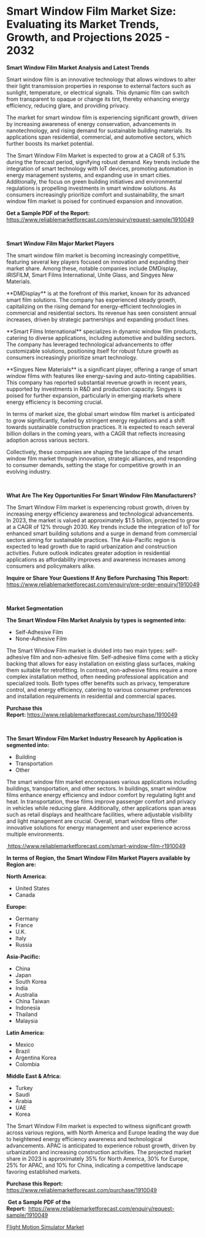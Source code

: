 <p><h1>Smart Window Film Market Size: Evaluating its Market Trends, Growth, and Projections 2025 - 2032</h1></p><p><strong>Smart Window Film Market Analysis and Latest Trends</strong></p>
<p><p>Smart window film is an innovative technology that allows windows to alter their light transmission properties in response to external factors such as sunlight, temperature, or electrical signals. This dynamic film can switch from transparent to opaque or change its tint, thereby enhancing energy efficiency, reducing glare, and providing privacy. </p><p>The market for smart window film is experiencing significant growth, driven by increasing awareness of energy conservation, advancements in nanotechnology, and rising demand for sustainable building materials. Its applications span residential, commercial, and automotive sectors, which further boosts its market potential. </p><p>The Smart Window Film Market is expected to grow at a CAGR of 5.3% during the forecast period, signifying robust demand. Key trends include the integration of smart technology with IoT devices, promoting automation in energy management systems, and expanding use in smart cities. Additionally, the focus on green building initiatives and environmental regulations is propelling investments in smart window solutions. As consumers increasingly prioritize comfort and sustainability, the smart window film market is poised for continued expansion and innovation.</p></p>
<p><strong>Get a Sample PDF of the Report:&nbsp;</strong> <a href="https://www.reliablemarketforecast.com/enquiry/request-sample/1910049?utm_campaign=2808&utm_medium=2&utm_source=Github&utm_content=ia&utm_term=05042025&utm_id=smart-window-film">https://www.reliablemarketforecast.com/enquiry/request-sample/1910049</a></p>
<p>&nbsp;</p>
<p><strong>Smart Window Film Major Market Players</strong></p>
<p><p>The smart window film market is becoming increasingly competitive, featuring several key players focused on innovation and expanding their market share. Among these, notable companies include DMDisplay, IRISFILM, Smart Films International, Unite Glass, and Singyes New Materials.</p><p>**DMDisplay** is at the forefront of this market, known for its advanced smart film solutions. The company has experienced steady growth, capitalizing on the rising demand for energy-efficient technologies in commercial and residential sectors. Its revenue has seen consistent annual increases, driven by strategic partnerships and expanding product lines.</p><p>**Smart Films International** specializes in dynamic window film products, catering to diverse applications, including automotive and building sectors. The company has leveraged technological advancements to offer customizable solutions, positioning itself for robust future growth as consumers increasingly prioritize smart technology.</p><p>**Singyes New Materials** is a significant player, offering a range of smart window films with features like energy-saving and auto-tinting capabilities. This company has reported substantial revenue growth in recent years, supported by investments in R&D and production capacity. Singyes is poised for further expansion, particularly in emerging markets where energy efficiency is becoming crucial.</p><p>In terms of market size, the global smart window film market is anticipated to grow significantly, fueled by stringent energy regulations and a shift towards sustainable construction practices. It is expected to reach several billion dollars in the coming years, with a CAGR that reflects increasing adoption across various sectors.</p><p>Collectively, these companies are shaping the landscape of the smart window film market through innovation, strategic alliances, and responding to consumer demands, setting the stage for competitive growth in an evolving industry.</p></p>
<p>&nbsp;</p>
<p><strong>What Are The Key Opportunities For Smart Window Film Manufacturers?</strong></p>
<p><p>The Smart Window Film market is experiencing robust growth, driven by increasing energy efficiency awareness and technological advancements. In 2023, the market is valued at approximately $1.5 billion, projected to grow at a CAGR of 12% through 2030. Key trends include the integration of IoT for enhanced smart building solutions and a surge in demand from commercial sectors aiming for sustainable practices. The Asia-Pacific region is expected to lead growth due to rapid urbanization and construction activities. Future outlook indicates greater adoption in residential applications as affordability improves and awareness increases among consumers and policymakers alike.</p></p>
<p><strong>Inquire or Share Your Questions If Any Before Purchasing This Report:</strong> <a href="https://www.reliablemarketforecast.com/enquiry/pre-order-enquiry/1910049?utm_campaign=2808&utm_medium=2&utm_source=Github&utm_content=ia&utm_term=05042025&utm_id=smart-window-film">https://www.reliablemarketforecast.com/enquiry/pre-order-enquiry/1910049</a></p>
<p>&nbsp;</p>
<p><strong>Market Segmentation</strong></p>
<p><strong>The Smart Window Film Market Analysis by types is segmented into:</strong></p>
<p><ul><li>Self-Adhesive Film</li><li>None-Adhesive Film</li></ul></p>
<p><p>The Smart Window Film market is divided into two main types: self-adhesive film and non-adhesive film. Self-adhesive films come with a sticky backing that allows for easy installation on existing glass surfaces, making them suitable for retrofitting. In contrast, non-adhesive films require a more complex installation method, often needing professional application and specialized tools. Both types offer benefits such as privacy, temperature control, and energy efficiency, catering to various consumer preferences and installation requirements in residential and commercial spaces.</p></p>
<p><strong>Purchase this Report:&nbsp;</strong><a href="https://www.reliablemarketforecast.com/purchase/1910049?utm_campaign=2808&utm_medium=2&utm_source=Github&utm_content=ia&utm_term=05042025&utm_id=smart-window-film">https://www.reliablemarketforecast.com/purchase/1910049</a></p>
<p>&nbsp;</p>
<p><strong>The Smart Window Film Market Industry Research by Application is segmented into:</strong></p>
<p><ul><li>Building</li><li>Transportation</li><li>Other</li></ul></p>
<p><p>The smart window film market encompasses various applications including buildings, transportation, and other sectors. In buildings, smart window films enhance energy efficiency and indoor comfort by regulating light and heat. In transportation, these films improve passenger comfort and privacy in vehicles while reducing glare. Additionally, other applications span areas such as retail displays and healthcare facilities, where adjustable visibility and light management are crucial. Overall, smart window films offer innovative solutions for energy management and user experience across multiple environments.</p></p>
<p><a href="https://www.reliablemarketforecast.com/smart-window-film-r1910049?utm_campaign=2808&utm_medium=2&utm_source=Github&utm_content=ia&utm_term=05042025&utm_id=smart-window-film">&nbsp;https://www.reliablemarketforecast.com/smart-window-film-r1910049</a></p>
<p><strong>In terms of Region, the Smart Window Film Market Players available by Region are:</strong></p>
<p>
    <p> <strong> North America: </strong>
        <ul>
            <li>United States</li>
            <li>Canada</li>
        </ul>
        </p> 
    <p> <strong> Europe: </strong>
        <ul>
            <li>Germany</li>
            <li>France</li>
            <li>U.K.</li>
            <li>Italy</li>
            <li>Russia</li>
        </ul>
        </p> 
    <p> <strong> Asia-Pacific: </strong>
        <ul>
            <li>China</li>
            <li>Japan</li>
            <li>South Korea</li>
            <li>India</li>
            <li>Australia</li>
            <li>China Taiwan</li>
            <li>Indonesia</li>
            <li>Thailand</li>
            <li>Malaysia</li>
        </ul>
        </p> 
    <p> <strong> Latin America: </strong>
        <ul>
            <li>Mexico</li>
            <li>Brazil</li>
            <li>Argentina Korea</li>
            <li>Colombia</li>
        </ul>
        </p> 
    <p> <strong> Middle East & Africa: </strong>
        <ul>
            <li>Turkey</li>
            <li>Saudi</li>
            <li>Arabia</li>
            <li>UAE</li>
            <li>Korea</li>
        </ul>
    </p>
    </p>
<p><p>The Smart Window Film market is expected to witness significant growth across various regions, with North America and Europe leading the way due to heightened energy efficiency awareness and technological advancements. APAC is anticipated to experience robust growth, driven by urbanization and increasing construction activities. The projected market share in 2023 is approximately 35% for North America, 30% for Europe, 25% for APAC, and 10% for China, indicating a competitive landscape favoring established markets.</p></p>
<p><strong>Purchase this Report: </strong><a href="https://www.reliablemarketforecast.com/purchase/1910049?utm_campaign=2808&utm_medium=2&utm_source=Github&utm_content=ia&utm_term=05042025&utm_id=smart-window-film">https://www.reliablemarketforecast.com/purchase/1910049</a></p>
<p>&nbsp;<strong>Get a Sample PDF of the Report:&nbsp;&nbsp;</strong><a href="https://www.reliablemarketforecast.com/enquiry/request-sample/1910049?utm_campaign=2808&utm_medium=2&utm_source=Github&utm_content=ia&utm_term=05042025&utm_id=smart-window-film">https://www.reliablemarketforecast.com/enquiry/request-sample/1910049</a></p>
<p><strong></strong></p>
<p><p><a href="https://github.com/stephaniwo144/Market-Research-Report-List-1/blob/main/flight-motion-simulator-market.md?utm_campaign=2808&utm_medium=2&utm_source=Github&utm_content=ia&utm_term=05042025&utm_id=smart-window-film">Flight Motion Simulator Market</a></p></p>